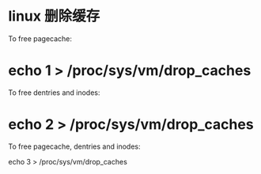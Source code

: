# linux 删除缓存

To free pagecache:

# echo 1 > /proc/sys/vm/drop_caches
To free dentries and inodes:

# echo 2 > /proc/sys/vm/drop_caches
To free pagecache, dentries and inodes:

echo 3 > /proc/sys/vm/drop_caches
